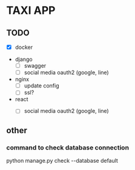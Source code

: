 # TAXI APP

## TODO

- [x] docker
- django
    - [ ] swagger
    - [ ] social media oauth2 (google, line)
- nginx
    - [ ] update config
    - [ ] ssl?
- react
    - [ ] social media oauth2 (google, line)


## other
### command to check database connection
python manage.py check --database default
